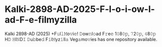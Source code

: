 # Kalki-2898-AD-2025-F-l-o-i-ow-l-ad-F-e-filmyzilla
Kalki 2898-AD (2025) +F𝚞l𝚕𝙼o𝚟i𝚎! 𝙳ow𝚗l𝚘ad F𝚛e𝚎 1𝟶8𝟶𝚙, 𝟽2𝟶𝚙, 𝟺8𝟶𝚙 H𝙳 𝙷I𝙽D𝙸 𝙳u𝚋be𝚍 F𝚒l𝙼yz𝚒ll𝚊 Veg𝚊mo𝚟ies has one repository available.
